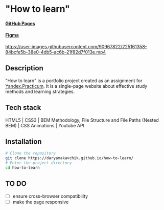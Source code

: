 # "How to learn"

#### [GitHub Pages](https://daryamakavchik.github.io/how-to-learn/)
#### [Figma](https://www.figma.com/file/4Xj9xAwUzLNv6W7AEVcMnx/long-brief?type=design&node-id=11900-113&t=utuWBBK7Ot7hW0JS-0)

https://user-images.githubusercontent.com/90967822/225161358-84bcfe5b-38e0-4db5-ac6b-21f82d7f013e.mp4

## Description
"How to learn" is a portfolio project created as an assignment for [Yandex.Practicum](https://practicum.yandex.com/web/ "Web Development Program"). It is a single-page website about effective study methods and learning strategies.

## Tech stack
HTML5 | CSS3 | BEM Methodology, File Structure and File Paths (Nested BEM) | CSS Animations | Youtube API

## Installation

```bash
# Clone the repository
git clone https://daryamakavchik.github.io/how-to-learn/
# Enter the project directory
cd how-to-learn
```

## TO DO
- [ ] ensure cross-browser compatibility
- [ ] make the page responsive

